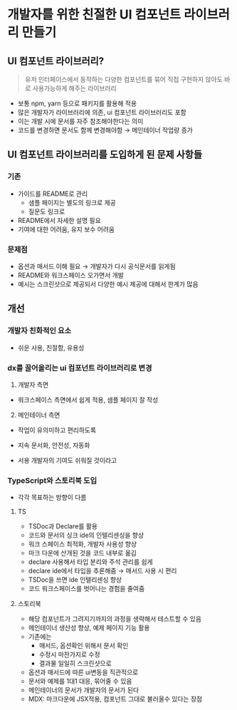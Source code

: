 # 개발자를 위한 친절한 UI 컴포넌트 라이브러리 만들기

## UI 컴포넌트 라이브러리?

> 유저 인터페이스에서 동작하는 다양한 컴포넌트를 묶어 직접 구현하지 않아도 바로 사용가능하게 해주는 라이브러리

- 보통 npm, yarn 등으로 패키지를 활용해 적용
- 많은 개발자가 라이브러리에 의존, ui 컴포넌트 라이브러리도 포함
- 이는 개발 시에 문서를 자주 참조해야한다는 의미
- 코드를 변경하면 문서도 함께 변경해야함 → 메인테이너 작업량 증가

## UI 컴포넌트 라이브러리를 도입하게 된 문제 사항들

### 기존

- 가이드를 README로 관리
  - 샘플 페이지는 별도의 링크로 제공
  - 질문도 링크로
- README에서 자세한 설명 필요
- 기여에 대한 어려움, 유지 보수 어려움

### 문제점

- 옵션과 매서드 이해 필요 → 개발자가 다시 공식문서를 읽게됨
- README와 워크스페이스 오가면서 개발
- 예시는 스크린샷으로 제공되서 다양한 예시 제공에 대해서 한계가 많음

## 개선

### 개발자 친화적인 요소

- 쉬운 사용, 친절함, 유용성

### dx를 끌어올리는 ui 컴포넌트 라이브러리로 변경

1. 개발자 측면

- 워크스페이스 측면에서 쉽게 적용, 샘플 페이지 잘 작성

2. 메인테이너 측면

- 작업이 유의미하고 편리하도록

- 지속 문서화, 안전성, 자동화
- 서용 개발자의 기여도 쉬워질 것이라고

### TypeScript와 스토리북 도입

- 각각 목표하는 방향이 다름

1. TS

   - TSDoc과 Declare를 활용
   - 코드와 문서의 싱크 ide의 인텔리센싱을 향상
   - 워크 스페이스 최적화, 개발자 사용성 향상
   - 마크 다운에 산개된 것을 코드 내부로 옮김
   - declare 사용해서 타입 분리와 주석 관리를 쉽게
   - declare ide에서 타입을 추론해줌 → 매서드 사용 시 편리
   - TSDoc을 쓰면 ide 인텔리센싱 향상
   - 코드 워크스페이스를 벗어나는 경험을 줄여줌

2. 스토리북
   - 해당 컴포넌트가 그려지기까지의 과정을 생략해서 테스트할 수 있음
   - 메인테이너 생산성 향상, 예제 페이지 기능 활용
   - 기존에는
     - 매서드, 옵션확인 위해서 문서 확인
     - 수정시 마찬가지로 수정
     - 결과물 일일히 스크린샷으로
   - 옵션과 매서드에 따른 ui변동을 직관적으로
   - 문서와 예제를 1대1 대응, 묶어줄 수 있음
   - 메인테이너의 문서가 개발자의 문서가 된다
   - MDX: 마크다운에 JSX적용, 컴포넌트 그대로 불러올수 있다는 장점
